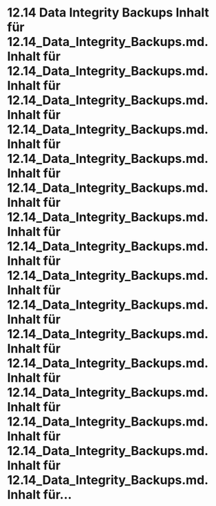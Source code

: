 # 12.14 Data Integrity Backups Inhalt für 12.14_Data_Integrity_Backups.md. Inhalt für 12.14_Data_Integrity_Backups.md. Inhalt für 12.14_Data_Integrity_Backups.md. Inhalt für 12.14_Data_Integrity_Backups.md. Inhalt für 12.14_Data_Integrity_Backups.md. Inhalt für 12.14_Data_Integrity_Backups.md. Inhalt für 12.14_Data_Integrity_Backups.md. Inhalt für 12.14_Data_Integrity_Backups.md. Inhalt für 12.14_Data_Integrity_Backups.md. Inhalt für 12.14_Data_Integrity_Backups.md. Inhalt für 12.14_Data_Integrity_Backups.md. Inhalt für 12.14_Data_Integrity_Backups.md. Inhalt für 12.14_Data_Integrity_Backups.md. Inhalt für 12.14_Data_Integrity_Backups.md. Inhalt für 12.14_Data_Integrity_Backups.md. Inhalt für 12.14_Data_Integrity_Backups.md. Inhalt für...